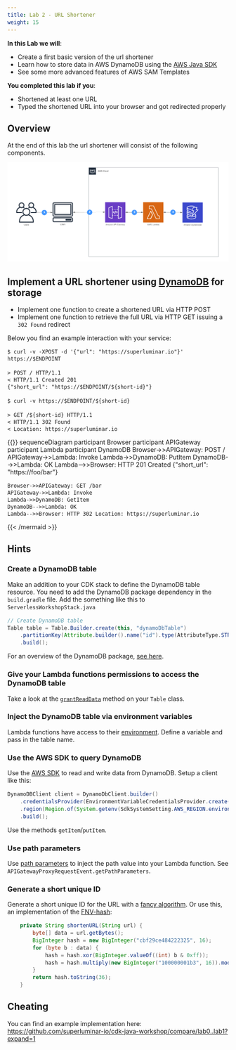 ```yaml
---
title: Lab 2 - URL Shortener
weight: 15
---
```


**In this Lab we will**:

- Create a first basic version of the url shortener
- Learn how to store data in AWS DynamoDB using the [AWS Java SDK](https://aws.amazon.com/sdk-for-java/)
- See some more advanced features of AWS SAM Templates

**You completed this lab if you**:

- Shortened at least one URL
- Typed the shortened URL into your browser and got redirected properly

## Overview

At the end of this lab the url shortener will consist of the following components.

![Diagram Lab 1](./Lab1.png)

## Implement a URL shortener using [DynamoDB](https://docs.aws.amazon.com/amazondynamodb/latest/developerguide/Introduction.html) for storage

- Implement one function to create a shortened URL via HTTP POST
- Implement one function to retrieve the full URL via HTTP GET issuing a `302 Found` redirect

Below you find an example interaction with your service:

```
$ curl -v -XPOST -d '{"url": "https://superluminar.io"}' https://$ENDPOINT

> POST / HTTP/1.1
< HTTP/1.1 Created 201
{"short_url": "https://$ENDPOINT/${short-id}"}

$ curl -v https://$ENDPOINT/${short-id}

> GET /${short-id} HTTP/1.1
< HTTP/1.1 302 Found
< Location: https://superluminar.io
```

{{<mermaid>}}
sequenceDiagram
    participant Browser
    participant APIGateway
    participant Lambda
    participant DynamoDB
    Browser->>APIGateway: POST /
    APIGateway->>Lambda: Invoke
    Lambda->>DynamoDB: PutItem
    DynamoDB-->>Lambda: OK
    Lambda-->>Browser: HTTP 201 Created {"short_url": "https://foo/bar"}

    Browser->>APIGateway: GET /bar
    APIGateway->>Lambda: Invoke
    Lambda->>DynamoDB: GetItem
    DynamoDB-->>Lambda: OK
    Lambda-->>Browser: HTTP 302 Location: https://superluminar.io
{{< /mermaid >}}

## Hints

### Create a DynamoDB table
Make an addition to your CDK stack to define the DynamoDB table resource.
You need to add the DynamoDB package dependency in the `build.gradle` file.
Add the something like this to `ServerlessWorkshopStack.java`
```java
// Create DynamoDB table
Table table = Table.Builder.create(this, "dynamoDbTable")
    .partitionKey(Attribute.builder().name("id").type(AttributeType.STRING).build())
    .build();
```
For an overview of the DynamoDB package, [see here](https://docs.aws.amazon.com/cdk/api/latest/docs/aws-dynamodb-readme.html).

### Give your Lambda functions permissions to access the DynamoDB table

Take a look at the [`grantReadData`](https://docs.aws.amazon.com/cdk/api/latest/java/software/amazon/awscdk/services/dynamodb/Table.html#grantReadData-software.amazon.awscdk.services.iam.IGrantable-) method on your `Table` class.

### Inject the DynamoDB table via environment variables

Lambda functions have access to their [environment](https://docs.aws.amazon.com/cdk/api/latest/java/software/amazon/awscdk/services/lambda/Function.Builder.html#environment-java.util.Map-).
Define a variable and pass in the table name.

### Use the AWS SDK to query DynamoDB

Use the [AWS SDK](https://docs.aws.amazon.com/sdk-for-java/v2/developer-guide/setup-project-gradle.html) to read and write data from DynamoDB.
Setup a client like this:
```java
DynamoDBClient client = DynamoDbClient.builder()
    .credentialsProvider(EnvironmentVariableCredentialsProvider.create())
    .region(Region.of(System.getenv(SdkSystemSetting.AWS_REGION.environmentVariable())))
    .build();
```

Use the methods `getItem`/`putItem`.

### Use path parameters

Use [path parameters](https://docs.aws.amazon.com/apigateway/latest/developerguide/http-api-develop-routes.html#http-api-routes-path-variables) to inject the path value into your Lambda function. See `APIGatewayProxyRequestEvent.getPathParameters`.  

### Generate a short unique ID

Generate a short unique ID for the URL with a [fancy algorithm](https://github.com/snimavat/shortid).
Or use this, an implementation of the [FNV-hash](https://en.wikipedia.org/wiki/Fowler%E2%80%93Noll%E2%80%93Vo_hash_function):
```java
    private String shortenURL(String url) {
        byte[] data = url.getBytes();
        BigInteger hash = new BigInteger("cbf29ce484222325", 16);
        for (byte b : data) {
            hash = hash.xor(BigInteger.valueOf((int) b & 0xff));
            hash = hash.multiply(new BigInteger("100000001b3", 16)).mod(new BigInteger("2").pow(64));
        }
        return hash.toString(36);
    }
```

## Cheating
You can find an example implementation here: https://github.com/superluminar-io/cdk-java-workshop/compare/lab0..lab1?expand=1
